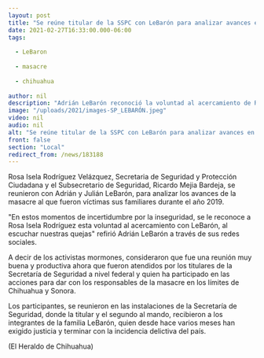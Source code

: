 ```yaml
---
layout: post
title: "Se reúne titular de la SSPC con LeBarón para analizar avances en masacre"
date: 2021-02-27T16:33:00.000-06:00
tags:
  
  - LeBaron
  
  - masacre
  
  - chihuahua
  
author: nil
description: "Adrián LeBarón reconoció la voluntad al acercamiento de Rosa Isela Rodríguez, Secretaria de Seguridad y Protección Ciudadana"
image: "/uploads/2021/images-SP_LEBARÓN.jpeg"
video: nil
audio: nil
alt: "Se reúne titular de la SSPC con LeBarón para analizar avances en masacre"
front: false
section: "Local"
redirect_from: /news/183188
---
```


Rosa Isela Rodríguez Velázquez, Secretaria de Seguridad y Protección Ciudadana y el Subsecretario de Seguridad, Ricardo Mejia Bardeja, se reunieron con Adrián y Julián LeBarón, para analizar los avances de la masacre al que fueron víctimas sus familiares durante el año 2019.

"En estos momentos de incertidumbre por la inseguridad, se le reconoce a Rosa Isela Rodríguez esta voluntad al acercamiento con LeBarón, al escuchar nuestras quejas" refirió Adrián LeBarón a través de sus redes sociales.

A decir de los activistas mormones, consideraron que fue una reunión muy buena y productiva ahora que fueron atendidos por los titulares de la Secretaría de Seguridad a nivel federal y quien ha participado en las acciones para dar con los responsables de la masacre en los límites de Chihuahua y Sonora.

Los participantes, se reunieron en las instalaciones de la Secretaría de Seguridad, donde la titular y el segundo al mando, recibieron a los integrantes de la familia LeBarón, quien desde hace varios meses han exigido justicia y terminar con la incidencia delictiva del país.

(El Heraldo de Chihuahua)